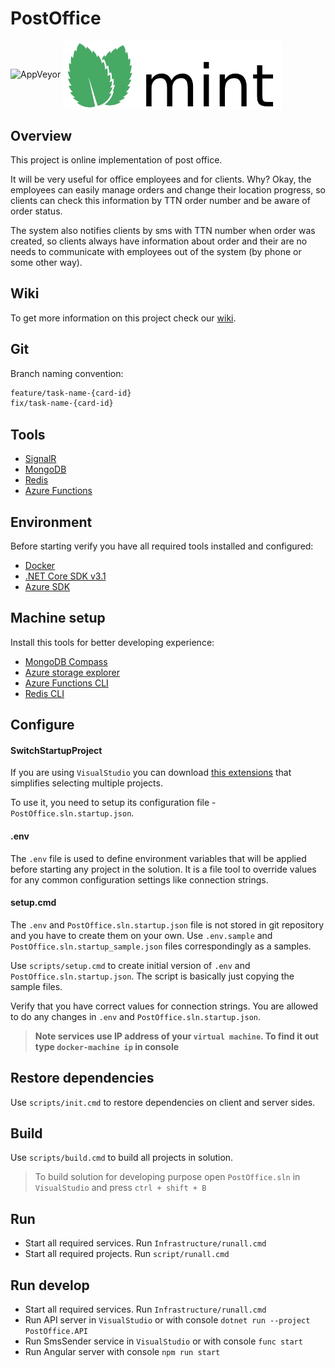 # PostOffice

<img alt="AppVeyor" src="https://ci.appveyor.com/api/projects/status/jwba6m4ilyksdf5w?svg=true">

<img align="center" src="/docs/images/logo.png" width="350"/>

## Overview

This project is online implementation of post office.

It will be very useful for office employees and for clients. Why? Okay, the employees can easily manage orders and change their location progress, so clients can check this information by TTN order number and be aware of order status.

The system also notifies clients by sms with TTN number when order was created, so clients always have information about order and their are no needs to communicate with employees out of the system (by phone or some other way).

## Wiki

To get more information on this project check our [wiki](https://github.com/iamprovidence/PostOffice/wiki).


## Git

Branch naming convention:
```diff
feature/task-name-{card-id}
fix/task-name-{card-id}
```

## Tools

- [SignalR](https://dotnet.microsoft.com/apps/aspnet/real-time)
- [MongoDB](https://www.mongodb.com/)
- [Redis](https://redis.io/)
- [Azure Functions](https://azure.microsoft.com/ru-ru/downloads/)

## Environment

Before starting verify you have all required tools installed and configured:

- [Docker](https://www.docker.com/get-started)
- [.NET Core SDK v3.1](https://dotnet.microsoft.com/download)
- [Azure SDK](https://azure.microsoft.com/ru-ru/downloads/)

## Machine setup

Install this tools for better developing experience:

- [MongoDB Compass](https://www.mongodb.com/products/compass)
- [Azure storage explorer](https://azure.microsoft.com/da-dk/features/storage-explorer/)
- [Azure Functions CLI](https://www.npmjs.com/package/azure-functions-core-tools)
- [Redis CLI](https://github.com/microsoftarchive/redis/releases/tag/win-3.2.100)

## Configure

#### SwitchStartupProject

If you are using ``VisualStudio`` you can download [this extensions](https://heptapod.host/thirteen/switchstartupproject) that simplifies selecting multiple projects.

To use it, you need to setup its configuration file - ``PostOffice.sln.startup.json``.

#### .env

The ``.env`` file is used to define environment variables that will be applied before starting any project in the solution. 
It is a file tool to override values for any common configuration settings like connection strings.

#### setup.cmd

The ``.env`` and ``PostOffice.sln.startup.json`` file is not stored in git repository and you have to create them on your own. 
Use ``.env.sample`` and ``PostOffice.sln.startup_sample.json`` files correspondingly as a samples.

Use ``scripts/setup.cmd`` to create initial version of ``.env`` and ``PostOffice.sln.startup.json``. 
The script is basically just copying the sample files.

Verify that you have correct values for connection strings. 
You are allowed to do any changes in ``.env`` and ``PostOffice.sln.startup.json``. 

> **Note services use IP address  of your ``virtual machine``. To find it out type ``docker-machine ip`` in console**

## Restore dependencies

Use ``scripts/init.cmd`` to restore dependencies on client and server sides.

## Build

Use ``scripts/build.cmd`` to build all projects in solution.

> To build solution for developing purpose open ``PostOffice.sln`` in ``VisualStudio`` and press ``ctrl + shift + B``

## Run

- Start all required services. Run ``Infrastructure/runall.cmd``
- Start all required projects. Run ``script/runall.cmd``

## Run develop

- Start all required services. Run ``Infrastructure/runall.cmd``
- Run API server in ``VisualStudio`` or with console ``dotnet run --project PostOffice.API``
- Run SmsSender service in ``VisualStudio`` or with console ``func start``
- Run Angular server with console ``npm run start``
